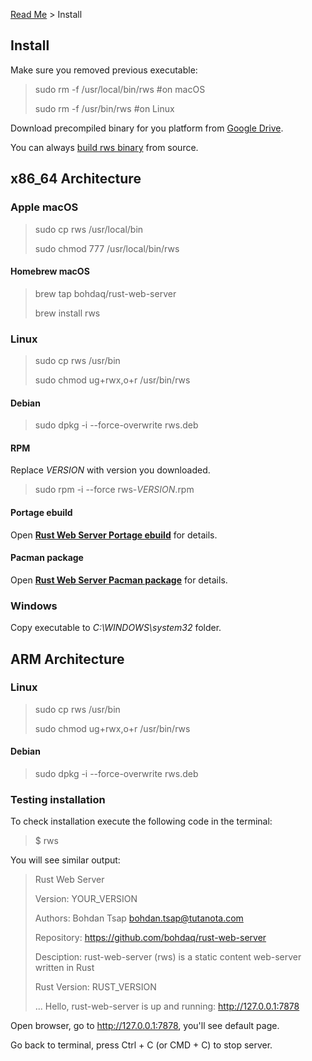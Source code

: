 [Read Me](README.md) > Install

## Install
Make sure you removed previous executable:

> sudo rm -f /usr/local/bin/rws #on macOS
>
> sudo rm -f /usr/bin/rws #on Linux

Download precompiled binary for you platform from [Google Drive](https://drive.google.com/drive/folders/13iSR3VxmfFvZgOZ0LddP_EJp7GJ-lQd8?usp=sharing).

You can always [build rws binary](DEVELOPER.md) from source.

## x86_64 Architecture
### Apple macOS
> sudo cp rws /usr/local/bin
>
> sudo chmod 777 /usr/local/bin/rws
#### Homebrew macOS
> brew tap bohdaq/rust-web-server
>
> brew install rws

### Linux
> sudo cp rws /usr/bin
>
> sudo chmod ug+rwx,o+r /usr/bin/rws
#### Debian
> sudo dpkg -i --force-overwrite rws.deb
#### RPM
Replace _VERSION_ with version you downloaded.
> sudo rpm -i --force rws-_VERSION_.rpm
#### Portage ebuild
Open **[Rust Web Server Portage ebuild](https://github.com/bohdaq/rws-gentoo-ebuild)** for details.
#### Pacman package
Open **[Rust Web Server Pacman package](https://github.com/bohdaq/rws-arch-package)** for details.
### Windows
Copy executable to _C:\WINDOWS\system32_ folder.



## ARM Architecture
###  Linux
> sudo cp rws /usr/bin
>
> sudo chmod ug+rwx,o+r /usr/bin/rws
#### Debian
> sudo dpkg -i --force-overwrite rws.deb

###
###

### Testing installation
To check installation execute the following code in the terminal:

> $ rws

You will see similar output:

> Rust Web Server
>
> Version:       YOUR_VERSION
>
> Authors:       Bohdan Tsap <bohdan.tsap@tutanota.com>
>
> Repository:    https://github.com/bohdaq/rust-web-server
>
> Desciption:    rust-web-server (rws) is a static content web-server written in Rust
>
> Rust Version:  RUST_VERSION
> 
> ...
> Hello, rust-web-server is up and running: http://127.0.0.1:7878


Open browser, go to http://127.0.0.1:7878, you'll see default page.

Go back to terminal, press Ctrl + C (or CMD + C) to stop server.